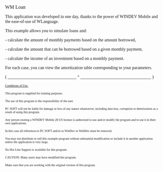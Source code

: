  
<span style="font-family:Arial sans-serif;font-size:16px;">WM Loan</span>

  
<span style="font-family:Arial sans-serif;font-size:14px;">This application was developed in one day, thanks to the power of WINDEV Mobile and the ease-of-use of WLanguage.</span>

<span style="font-family:Arial sans-serif;font-size:14px;">This example allows you to simulate loans and:</span>

<span style="font-family:Arial sans-serif;font-size:14px;">- calculate the amount of monthly payments based on the amount borrowed,</span>

<span style="font-family:Arial sans-serif;font-size:14px;">- calculate the amount that can be borrowed based on a given monthly payment,</span>

<span style="font-family:Arial sans-serif;font-size:14px;">- calculate the income of an investment based on a monthly payment.</span>

<span style="font-family:Arial sans-serif;font-size:14px;">For each case, you can view the amortization table corresponding to your parameters.</span>

  
  
<span style="font-family:Arial sans-serif;font-size:14px;">( \_\_\_\_\_\_\_\_\_\_\_\_\_\_\_\_\_\_\_\_\_\_\_\_\_\_\_\_\_\_\_\_ ° \_\_\_\_\_\_\_\_\_\_\_\_\_\_\_\_\_\_\_\_\_\_\_\_\_\_\_\_\_\_\_\_\_ )</span>

  
<span style="text-decoration:underline;font-family:Arial sans-serif;font-size:10px;">Conditions of Use.</span>

<span style="font-family:Arial sans-serif;font-size:10px;">This program is supplied for training purposes.</span>

<span style="font-family:Arial sans-serif;font-size:10px;">The use of this program is the responsibility of the user. </span>

<span style="font-family:Arial sans-serif;font-size:10px;">PC SOFT will not be liable for damage or loss of any nature whatsoever, including data loss, corruption or deterioration as a result of using this program.</span>

<span style="font-family:Arial sans-serif;font-size:10px;">Any person owning a WINDEV Mobile 28 US license is authorized to use and/or modify the program and to use it in their own applications. </span>

<span style="font-family:Arial sans-serif;font-size:10px;">In this case all references to PC SOFT and/or to WinDev or WebDev must be removed.</span>

<span style="font-family:Arial sans-serif;font-size:10px;">You may not distribute or sell this example program without substantial modification or include it in another application unless the application is very large.</span>

  
<span style="font-family:Arial sans-serif;font-size:10px;">No Hot Line Support is available for this program.</span>

  
<span style="font-family:Arial sans-serif;font-size:10px;">CAUTION: Many users may have modified this program. </span>

<span style="font-family:Arial sans-serif;font-size:10px;">Make sure that you are working with the original version of this program.</span>

  
  
  
  